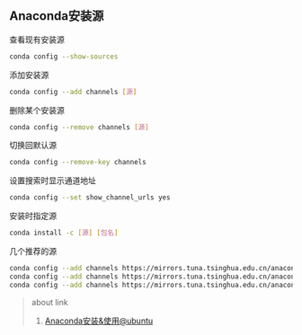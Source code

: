 ## Anaconda安装源

查看现有安装源

```sh
conda config --show-sources
```

添加安装源

```sh
conda config --add channels [源]
```

删除某个安装源

```sh
conda config --remove channels [源]
```

切换回默认源

```sh
conda config --remove-key channels
```

设置搜索时显示通道地址

```sh
conda config --set show_channel_urls yes
```

安装时指定源

```sh
conda install -c [源] [包名]
```

几个推荐的源

```sh
conda config --add channels https://mirrors.tuna.tsinghua.edu.cn/anaconda/pkgs/free/
conda config --add channels https://mirrors.tuna.tsinghua.edu.cn/anaconda/pkgs/main/
conda config --add channels https://mirrors.tuna.tsinghua.edu.cn/anaconda/cloud/pytorch/
```

> about link
> 1. [Anaconda安装&使用@ubuntu](anaconda-%E5%AE%89%E8%A3%85%26%E4%BD%BF%E7%94%A8-ubuntu.md)
